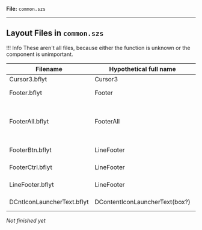 **File:** `common.szs`

---

## Layout Files in `common.szs`

<!-- prettier-ignore -->
!!! Info
    These aren't all files, because either the function is unknown or the component is unimportant.

| Filename                   | Hypothetical full name        | Function                                                          |
| -------------------------- | ----------------------------- | ----------------------------------------------------------------- |
| Cursor3.bflyt              | Cursor3                       | Cursor                                                            |
| Footer.bflyt               | Footer                        | An empty footer component                                         |
| FooterAll.bflyt            | FooterAll                     | The actual footer component. Contains all other footer components |
| FooterBtn.bflyt            | LineFooter                    | Start (A), Options (+), etc.                                      |
| FooterCtrl.bflyt           | LineFooter                    | Controller/Switch Icon                                            |
| LineFooter.bflyt           | LineFooter                    | The actual footer line                                            |
| DCntIconLauncherText.bflyt | DContentIconLauncherText(box?)| Close Current Software textbox                                    |


_Not finished yet_
